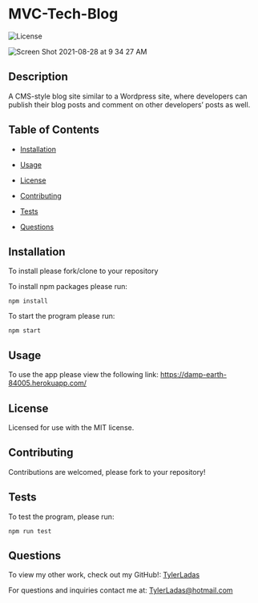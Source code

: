 # MVC-Tech-Blog

![License](https://img.shields.io/badge/License-MIT-<blue>)

![Screen Shot 2021-08-28 at 9 34 27 AM](https://user-images.githubusercontent.com/78171259/131219910-84eac084-9e06-4968-a531-5d31c9592ad9.png)

## Description

A CMS-style blog site similar to a Wordpress site, where developers can publish their blog posts and comment on other developers’ posts as well.

## Table of Contents

* [Installation](#installation)

* [Usage](#usage)

* [License](#license)

* [Contributing](#contributing)

* [Tests](#tests)

* [Questions](#questions)

## Installation

To install please fork/clone to your repository

To install npm packages please run:

```
npm install
```

To start the program please run:

```
npm start
```

## Usage

To use the app please view the following link: https://damp-earth-84005.herokuapp.com/

## License
    
Licensed for use with the MIT license.

## Contributing

Contributions are welcomed, please fork to your repository!

## Tests

To test the program, please run:

```
npm run test
```

## Questions

To view my other work, check out my GitHub!: 
[TylerLadas](https://github.com/TylerLadas/)

For questions and inquiries contact me at:
TylerLadas@hotmail.com
